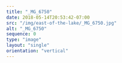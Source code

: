 ```yaml
---
title: "_MG_6750"
date: 2018-05-14T20:53:42-07:00
src: "/img/east-of-the-lake/_MG_6750.jpg"
alt: "_MG_6750"
sequence: 0
type: "image"
layout: "single"
orientation: "vertical"
---
```

